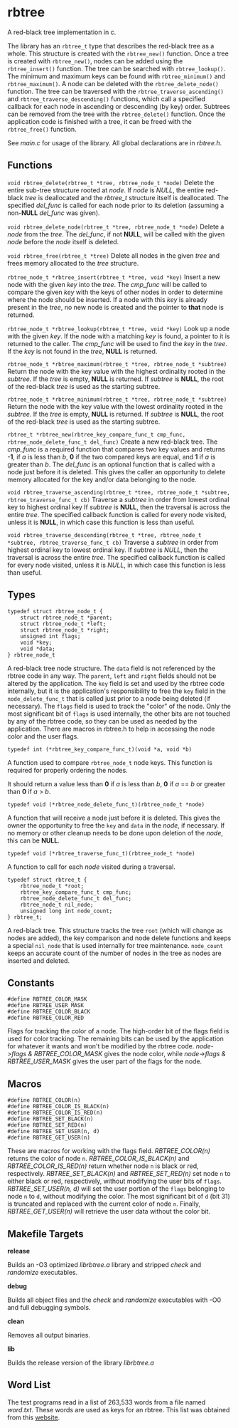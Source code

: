 # rbtree
A red-black tree implementation in c.

The library has an `rbtree_t` type that describes the red-black tree as a whole. This structure is created with the `rbtree_new()` function. Once a tree is created with `rbtree_new()`, nodes can be added using the `rbtree_insert()` function. The tree can be searched with `rbtree_lookup()`. The minimum and maximum keys can be found with `rbtree_minimum()` and `rbtree_maximum()`. A node can be deleted with the `rbtree_delete_node()` function. The tree can be traversed with the `rbtree_traverse_ascending()` and `rbtree_traverse_descending()` functions, which call a specified callback for each node in ascending or descending (by key) order. Subtrees can be removed from the tree with the `rbtree_delete()` function. Once the application code is finished with a tree, it can be freed with the `rbtree_free()` function.

See _main.c_ for usage of the library. All global declarations are in _rbtree.h_.

## Functions

`void rbtree_delete(rbtree_t *tree, rbtree_node_t *node)`
Delete the entire sub-tree structure rooted at *node*. If *node* is *NULL*, the entire red-black *tree* is deallocated and the *rbtree_t* structure itself is deallocated. The specified *del_func* is called for each node prior to its deletion (assuming a non-**NULL** *del_func* was given).

`void rbtree_delete_node(rbtree_t *tree, rbtree_node_t *node)`
Delete a *node* from the *tree*. The *del_func*, if not **NULL**, will be called with the given *node* before the *node* itself is deleted.

`void rbtree_free(rbtree_t *tree)`
Delete all nodes in the given *tree* and frees memory allocated to the *tree* structure.

`rbtree_node_t *rbtree_insert(rbtree_t *tree, void *key)`
Insert a new node with the given *key* into the *tree*. The *cmp_func* will be called to compare the given *key* with the keys of other nodes in order to determine where the node should be inserted. If a node with this *key* is already present in the *tree*, no new node is created and the pointer to **that** node is returned.

`rbtree_node_t *rbtree_lookup(rbtree_t *tree, void *key)`
Look up a node with the given *key*. If the node with a matching *key* is found, a pointer to it is returned to the caller. The *cmp_func* will be used to find the *key* in the *tree*. If the *key* is not found in the *tree*, **NULL** is returned.

`rbtree_node_t *rbtree_maximum(rbtree_t *tree, rbtree_node_t *subtree)`
Return the node with the key value with the highest ordinality rooted in the *subtree*. If the *tree* is empty, **NULL** is returned. If *subtree* is **NULL**, the root of the red-black *tree* is used as the starting subtree.

`rbtree_node_t *rbtree_minimum(rbtree_t *tree, rbtree_node_t *subtree)`
Return the node with the key value with the lowest ordinality rooted in the *subtree*. If the *tree* is empty, **NULL** is returned. If *subtree* is **NULL**, the root of the red-black *tree* is used as the starting subtree.

`rbtree_t *rbtree_new(rbtree_key_compare_func_t cmp_func, rbtree_node_delete_func_t del_func)`
Create a new red-black tree. The *cmp_func* is a required function that compares two key values and returns **-1**, if *a* is less than *b*, **0** if the two compared keys are equal, and **1** if *a* is greater than *b*. The *del_func* is an optional function that is called with a node just before it is deleted. This gives the caller an opportunity to delete memory allocated for the key and/or data belonging to the node.

`void rbtree_traverse_ascending(rbtree_t *tree, rbtree_node_t *subtree, rbtree_traverse_func_t cb)`
 Traverse a *subtree* in order from lowest ordinal key to highest ordinal key If *subtree* is **NULL**, then the traversal is across the entire *tree*. The specified callback function is called for every node visited, unless it is **NULL**, in which case this function is less than useful.

`void rbtree_traverse_descending(rbtree_t *tree, rbtree_node_t *subtree, rbtree_traverse_func_t cb)`
Traverse a *subtree* in order from highest ordinal key to lowest ordinal key. If *subtree* is *NULL*, then the traversal is across the entire *tree*. The specified callback function is called for every node  visited, unless it is *NULL*, in which case this function is less than useful.

## Types

    typedef struct rbtree_node_t {
        struct rbtree_node_t *parent;
        struct rbtree_node_t *left;
        struct rbtree_node_t *right;
        unsigned int flags;
        void *key;
        void *data;
    } rbtree_node_t

A red-black tree node structure. The `data` field is not referenced by the rbtree code in any way. The `parent`, `left` and `right` fields should not be altered by the application. The `key` field is set and used by the rbtree code internally, but it is the application's responsibility to free the `key` field in the `node_delete_func_t` that is called just prior to a node being deleted (if necessary). The `flags` field is used to track the "color" of the node. Only the most significant bit of `flags` is used internally, the other bits are not touched by any of the rbtree code, so they can be used as needed by the application. There are macros in rbtree.h to help in accessing the node color and the user flags.

    typedef int (*rbtree_key_compare_func_t)(void *a, void *b)

A function used to compare `rbtree_node_t` node keys. This function is required for properly ordering the nodes.

It should return a value less than **0** if *a* is less than *b*, **0** if *a* == *b* or greater than **0** if *a* > *b*.

    typedef void (*rbtree_node_delete_func_t)(rbtree_node_t *node)

A function that will receive a node just before it is deleted. This gives the owner the opportunity to free the `key` and `data` in the *node*, if necessary. If no memory or other cleanup needs to be done upon deletion of the *node*, this can be **NULL**.

    typedef void (*rbtree_traverse_func_t)(rbtree_node_t *node)
A function to call for each *node* visited during a traversal.

    typedef struct rbtree_t {
        rbtree_node_t *root;
        rbtree_key_compare_func_t cmp_func;
        rbtree_node_delete_func_t del_func;
        rbtree_node_t nil_node;
        unsigned long int node_count;
    } rbtree_t;

A red-black tree. This structure tracks the tree `root` (which will change as nodes are added), the key comparison and node delete functions and keeps a special `nil_node` that is used internally for tree maintenance. `node_count` keeps an accurate count of the number of nodes in the tree as nodes are inserted and deleted.

## Constants

    #define RBTREE_COLOR_MASK
    #define RBTREE_USER_MASK
    #define RBTREE_COLOR_BLACK
    #define RBTREE_COLOR_RED

Flags for tracking the color of a node. The high-order bit of the flags field is used for color tracking. The remaining bits can be used by the application for whatever it wants and won't be modified by the rbtree code. *node->flags & RBTREE_COLOR_MASK* gives the node color, while *node->flags & RBTREE_USER_MASK* gives the user part of the flags for the node.

## Macros

    #define RBTREE_COLOR(n)
    #define RBTREE_COLOR_IS_BLACK(n)
    #define RBTREE_COLOR_IS_RED(n)
    #define RBTREE_SET_BLACK(n)
    #define RBTREE_SET_RED(n)
    #define RBTREE_SET_USER(n, d)
    #define RBTREE_GET_USER(n)

These are macros for working with the flags field. *RBTREE_COLOR(n)* returns the color of node `n`. *RBTREE_COLOR_IS_BLACK(n)* and *RBTREE_COLOR_IS_RED(n)* return whether node `n` is black or red, respectively. *RBTREE_SET_BLACK(n)* and *RBTREE_SET_RED(n)* set node `n` to either black or red,
respectively, without modifying the user bits of `flags`. *RBTREE_SET_USER(n, d)* will set the user portion of the `flags` belonging to node `n` to `d`, without modifying the color. The most significant bit of `d` (bit 31) is truncated and replaced with the current color of node `n`. Finally, *RBTREE_GET_USER(n)* will retrieve the user data without the color bit.

## Makefile Targets

**release**

Builds an -O3 optimized *librbtree.a* library and stripped *check* and *randomize* executables.

**debug**

Builds all object files and the *check* and *randomize* executables with -O0 and full debugging symbols.

**clean**

Removes all output binaries.

**lib**

Builds the release version of the library *librbtree.a*

## Word List

The test programs read in a list of 263,533 words from a file named *word.txt*. These words are used as keys for an rbtree. This list was obtained from this [website](https://norvig.com/ngrams/).
